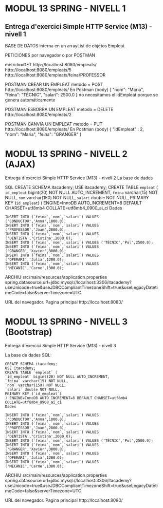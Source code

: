 # MODUL 13 SPRING - NIVELL 1
Entrega d'exercici Simple HTTP Service (M13) - nivell 1
- 
BASE DE DATOS interna en un arrayList de objetos Empleat.

PETICIONES por navegador o por POSTMAN

metodo=GET
http://localhost:8080/empleats/
http://localhost:8080/empleats/5
http://localhost:8080/empleats/feina/PROFESSOR


POSTMAN
CREAR UN EMPLEAT
metodo = POST
http://localhost:8080/empleats/
	En Postman (body)
	   {
         "nom": "Maria",
         "feina": "TÈCNIC",
          "salari": 2500.0
     }
 no necesitamos el idEmpleat porque se genera automáticamente
 
 
POSTMAN
ESBORRA UN EMPLEAT
metodo = DELETE
http://localhost:8080/empleats/2


POSTMAN
CANVIA UN EMPLEAT
metodo = PUT
http://localhost:8080/empleats/
En Postman (body)
	   {
	     "idEmpleat" : 2,
         "nom": "Maria",
         "feina": "GRANGER"
    }
  
# MODUL 13 SPRING - NIVELL 2 (AJAX)
Entrega d'exercici Simple HTTP Service (M13) - nivell 2
La base de dades

SQL
	CREATE SCHEMA itacademy;
	USE itacademy;
	CREATE TABLE `empleat` (
	`id_empleat` bigint(20) NOT NULL AUTO_INCREMENT,
	`feina` varchar(15) NOT NULL,
	`nom` varchar(150) NOT NULL,
	`salari` double NOT NULL,
	PRIMARY KEY (`id_empleat`)
	) ENGINE=InnoDB AUTO_INCREMENT=8 DEFAULT CHARSET=utf8mb4 COLLATE=utf8mb4_0900_ai_ci
	Dades

	INSERT INTO (`feina`,`nom`,`salari`) VALUES ('CONDUCTOR','Anna',1800.0);
	INSERT INTO (`feina`,`nom`,`salari`) VALUES ('PROFESSOR','Joan',2800.0);
	INSERT INTO (`feina`,`nom`,`salari`) VALUES ('DENTISTA','Cristina',2000.0);
	INSERT INTO (`feina`,`nom`,`salari`) VALUES ('TÈCNIC','Pol',2500.0);
	INSERT INTO (`feina`,`nom`,`salari`) VALUES ('GRANGER','Xavier',3800.0);
	INSERT INTO (`feina`,`nom`,`salari`) VALUES ('OPERARI','Julia',1200.0);
	INSERT INTO (`feina`,`nom`,`salari`) VALUES ('MECÀNIC','Carme',1300.0);

ARCHIU
src/main/resources/application.properties
spring.datasource.url=jdbc:mysql://localhost:3306/itacademy?useUnicode=true&useJDBCCompliantTimezoneShift=true&useLegacyDatetimeCode=false&serverTimezone=UTC

URL del navegador. Pagina principal
http://localhost:8080/



# MODUL 13 SPRING - NIVELL 3 (Bootstrap)
Entrega d'exercici Simple HTTP Service (M13) - nivell 3

La base de dades
SQL:

	CREATE SCHEMA itacademy;
	USE itacademy;
	CREATE TABLE `empleat` (
	`id_empleat` bigint(20) NOT NULL AUTO_INCREMENT,
	`feina` varchar(15) NOT NULL,
	`nom` varchar(150) NOT NULL,
	`salari` double NOT NULL,
	PRIMARY KEY (`id_empleat`)
	) ENGINE=InnoDB AUTO_INCREMENT=8 DEFAULT CHARSET=utf8mb4 COLLATE=utf8mb4_0900_ai_ci
	Dades

	INSERT INTO (`feina`,`nom`,`salari`) VALUES ('CONDUCTOR','Anna',1800.0);
	INSERT INTO (`feina`,`nom`,`salari`) VALUES ('PROFESSOR','Joan',2800.0);
	INSERT INTO (`feina`,`nom`,`salari`) VALUES ('DENTISTA','Cristina',2000.0);
	INSERT INTO (`feina`,`nom`,`salari`) VALUES ('TÈCNIC','Pol',2500.0);
	INSERT INTO (`feina`,`nom`,`salari`) VALUES ('GRANGER','Xavier',3800.0);
	INSERT INTO (`feina`,`nom`,`salari`) VALUES ('OPERARI','Julia',1200.0);
	INSERT INTO (`feina`,`nom`,`salari`) VALUES ('MECÀNIC','Carme',1300.0);
	
ARCHIU
src/main/resources/application.properties
spring.datasource.url=jdbc:mysql://localhost:3306/itacademy?useUnicode=true&useJDBCCompliantTimezoneShift=true&useLegacyDatetimeCode=false&serverTimezone=UTC

 
URL del navegador. Pagina principal
http://localhost:8080/





